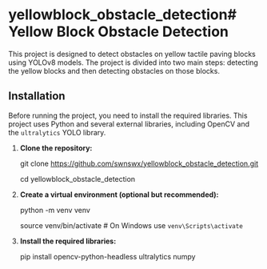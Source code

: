 # yellowblock_obstacle_detection# Yellow Block Obstacle Detection

This project is designed to detect obstacles on yellow tactile paving blocks using YOLOv8 models. The project is divided into two main steps: detecting the yellow blocks and then detecting obstacles on those blocks.

## Installation

Before running the project, you need to install the required libraries. This project uses Python and several external libraries, including OpenCV and the `ultralytics` YOLO library.

1. **Clone the repository:**

   git clone https://github.com/swnswx/yellowblock_obstacle_detection.git
   
   cd yellowblock_obstacle_detection

3. **Create a virtual environment (optional but recommended):**

    python -m venv venv
   
    source venv/bin/activate  # On Windows use `venv\Scripts\activate`

5. **Install the required libraries:**

    pip install opencv-python-headless ultralytics numpy
